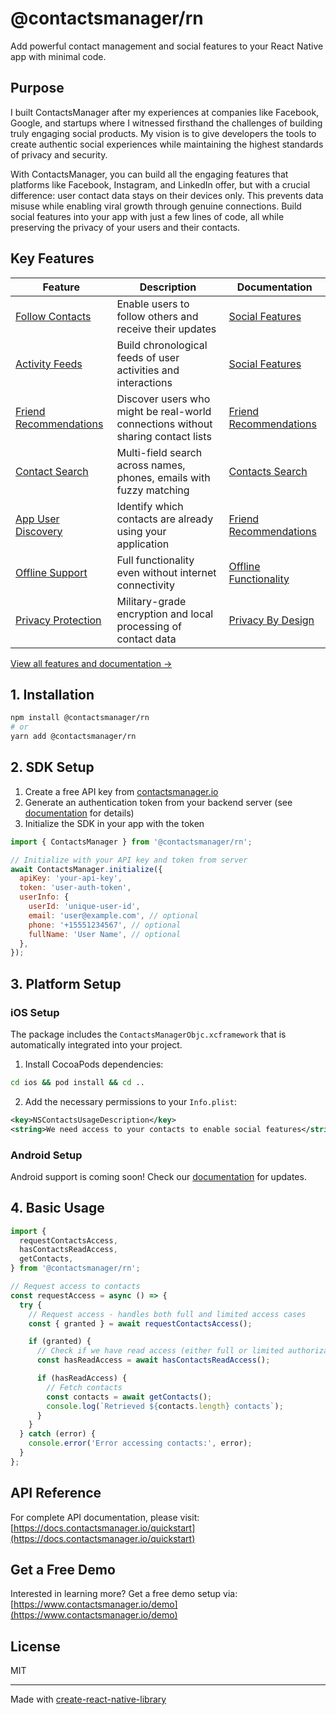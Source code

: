 # @contactsmanager/rn

Add powerful contact management and social features to your React Native app with minimal code.

## Purpose

I built ContactsManager after my experiences at companies like Facebook, Google, and startups where I witnessed firsthand the challenges of building truly engaging social products. My vision is to give developers the tools to create authentic social experiences while maintaining the highest standards of privacy and security.

With ContactsManager, you can build all the engaging features that platforms like Facebook, Instagram, and LinkedIn offer, but with a crucial difference: user contact data stays on their devices only. This prevents data misuse while enabling viral growth through genuine connections. Build social features into your app with just a few lines of code, all while preserving the privacy of your users and their contacts.

## Key Features

| Feature                     | Description                                                                      | Documentation                                                                             |
| --------------------------- | -------------------------------------------------------------------------------- | ----------------------------------------------------------------------------------------- |
| [Follow Contacts](#)        | Enable users to follow others and receive their updates                          | [Social Features](https://docs.contactsmanager.io/features/social-features)               |
| [Activity Feeds](#)         | Build chronological feeds of user activities and interactions                    | [Social Features](https://docs.contactsmanager.io/features/social-features)               |
| [Friend Recommendations](#) | Discover users who might be real-world connections without sharing contact lists | [Friend Recommendations](https://docs.contactsmanager.io/features/friend-recommendations) |
| [Contact Search](#)         | Multi-field search across names, phones, emails with fuzzy matching              | [Contacts Search](https://docs.contactsmanager.io/features/contacts-search)               |
| [App User Discovery](#)     | Identify which contacts are already using your application                       | [Friend Recommendations](https://docs.contactsmanager.io/features/friend-recommendations) |
| [Offline Support](#)        | Full functionality even without internet connectivity                            | [Offline Functionality](https://docs.contactsmanager.io/features/offline-functionality)   |
| [Privacy Protection](#)     | Military-grade encryption and local processing of contact data                   | [Privacy By Design](https://docs.contactsmanager.io/features/privacy-by-design)           |

[View all features and documentation →](https://docs.contactsmanager.io/quickstart)

## 1. Installation

```sh
npm install @contactsmanager/rn
# or
yarn add @contactsmanager/rn
```

## 2. SDK Setup

1. Create a free API key from [contactsmanager.io](https://www.contactsmanager.io)
2. Generate an authentication token from your backend server (see [documentation](https://docs.contactsmanager.io/quickstart) for details)
3. Initialize the SDK in your app with the token

```js
import { ContactsManager } from '@contactsmanager/rn';

// Initialize with your API key and token from server
await ContactsManager.initialize({
  apiKey: 'your-api-key',
  token: 'user-auth-token',
  userInfo: {
    userId: 'unique-user-id',
    email: 'user@example.com', // optional
    phone: '+15551234567', // optional
    fullName: 'User Name', // optional
  },
});
```

## 3. Platform Setup

### iOS Setup

The package includes the `ContactsManagerObjc.xcframework` that is automatically integrated into your project.

1. Install CocoaPods dependencies:

```sh
cd ios && pod install && cd ..
```

2. Add the necessary permissions to your `Info.plist`:

```xml
<key>NSContactsUsageDescription</key>
<string>We need access to your contacts to enable social features</string>
```

### Android Setup

Android support is coming soon! Check our [documentation](https://docs.contactsmanager.io/quickstart) for updates.

## 4. Basic Usage

```js
import {
  requestContactsAccess,
  hasContactsReadAccess,
  getContacts,
} from '@contactsmanager/rn';

// Request access to contacts
const requestAccess = async () => {
  try {
    // Request access - handles both full and limited access cases
    const { granted } = await requestContactsAccess();

    if (granted) {
      // Check if we have read access (either full or limited authorization)
      const hasReadAccess = await hasContactsReadAccess();

      if (hasReadAccess) {
        // Fetch contacts
        const contacts = await getContacts();
        console.log(`Retrieved ${contacts.length} contacts`);
      }
    }
  } catch (error) {
    console.error('Error accessing contacts:', error);
  }
};
```

## API Reference

For complete API documentation, please visit:
[https://docs.contactsmanager.io/quickstart](https://docs.contactsmanager.io/quickstart)

## Get a Free Demo

Interested in learning more? Get a free demo setup via:
[https://www.contactsmanager.io/demo](https://www.contactsmanager.io/demo)

## License

MIT

---

Made with [create-react-native-library](https://github.com/callstack/react-native-builder-bob)
